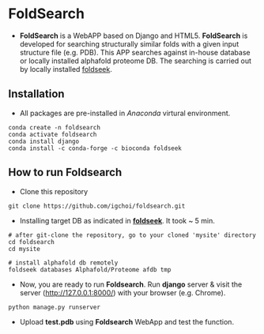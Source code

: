 # FoldSearch
* __FoldSearch__ is a WebAPP based on Django and HTML5. __FoldSearch__ is developed for searching structurally similar folds with a given input structure file (e.g. PDB).
This APP searches against in-house database or locally installed alphafold proteome DB. The searching is carried out by locally installed [foldseek](https://search.foldseek.com/search). 
## Installation
* All packages are pre-installed in _Anaconda_ virtural environment. 

```
conda create -n foldsearch
conda activate foldsearch
conda install django
conda install -c conda-forge -c bioconda foldseek
```

## How to run __Foldsearch__
* Clone this repository
```
git clone https://github.com/igchoi/foldsearch.git
```
* Installing target DB as indicated in [__foldseek__](https://github.com/steineggerlab/foldseek). It took ~ 5 min.
```
# after git-clone the repository, go to your cloned 'mysite' directory
cd foldsearch
cd mysite

# install alphafold db remotely
foldseek databases Alphafold/Proteome afdb tmp
```
* Now, you are ready to run __Foldsearch__. Run __django__ server & visit the server (http://127.0.0.1:8000/) with your browser (e.g. Chrome).
```
python manage.py runserver
```

* Upload __test.pdb__ using __Foldsearch__ WebApp and test the function.
